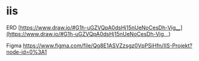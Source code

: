# iis


ERD 
[https://www.draw.io/#G1h-uGZVQpA0dsHj15nUeNoCesDh-Vig__](https://www.draw.io/#G1h-uGZVQpA0dsHj15nUeNoCesDh-Vig__)



Figma https://www.figma.com/file/Qg8E1ASVZzsgz0VpPSiHfn/IIS-Projekt?node-id=0%3A1
